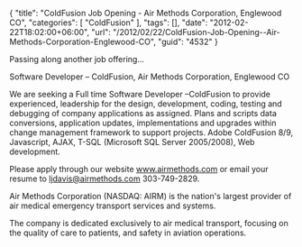 {
	"title": "ColdFusion Job Opening -  Air Methods Corporation, Englewood CO",
	"categories": [
		"ColdFusion"
	],
	"tags": [],
	"date": "2012-02-22T18:02:00+06:00",
	"url": "/2012/02/22/ColdFusion-Job-Opening--Air-Methods-Corporation-Englewood-CO",
	"guid": "4532"
}

Passing along another job offering...

Software Developer – ColdFusion, Air Methods Corporation, Englewood CO

We are seeking a Full time Software Developer –ColdFusion  to provide experienced, leadership for the design, development, coding, testing and debugging of company applications as assigned.  Plans and scripts data conversions, application updates, implementations and upgrades within change management framework to support projects.  Adobe ColdFusion 8/9, Javascript, AJAX, T-SQL (Microsoft SQL Server 2005/2008), Web development.

Please apply through our website <a href="http://www.airmethods.com">www.airmethods.com</a> or email your resume to ljdavis@airmethods.com 303-749-2829.

Air Methods Corporation (NASDAQ: AIRM) is the nation's largest provider of air medical emergency transport services and systems.

The company is dedicated exclusively to air medical transport, focusing on the quality of care to patients, and safety in aviation operations.
